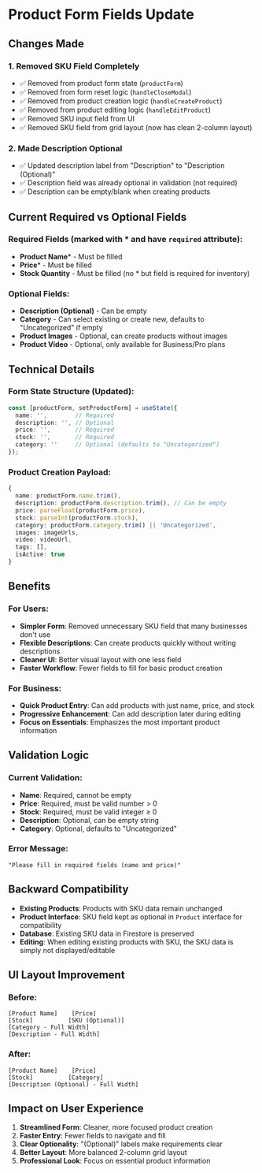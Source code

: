 # Product Form Fields Update

## Changes Made

### 1. **Removed SKU Field Completely**
- ✅ Removed from product form state (`productForm`)
- ✅ Removed from form reset logic (`handleCloseModal`)
- ✅ Removed from product creation logic (`handleCreateProduct`)
- ✅ Removed from product editing logic (`handleEditProduct`)
- ✅ Removed SKU input field from UI
- ✅ Removed SKU field from grid layout (now has clean 2-column layout)

### 2. **Made Description Optional**
- ✅ Updated description label from "Description" to "Description (Optional)"
- ✅ Description field was already optional in validation (not required)
- ✅ Description can be empty/blank when creating products

## Current Required vs Optional Fields

### **Required Fields** (marked with * and have `required` attribute):
- **Product Name*** - Must be filled
- **Price*** - Must be filled
- **Stock Quantity** - Must be filled (no * but field is required for inventory)

### **Optional Fields**:
- **Description (Optional)** - Can be empty
- **Category** - Can select existing or create new, defaults to "Uncategorized" if empty
- **Product Images** - Optional, can create products without images
- **Product Video** - Optional, only available for Business/Pro plans

## Technical Details

### Form State Structure (Updated):
```typescript
const [productForm, setProductForm] = useState({
  name: '',        // Required
  description: '', // Optional
  price: '',       // Required  
  stock: '',       // Required
  category: ''     // Optional (defaults to "Uncategorized")
});
```

### Product Creation Payload:
```typescript
{
  name: productForm.name.trim(),
  description: productForm.description.trim(), // Can be empty
  price: parseFloat(productForm.price),
  stock: parseInt(productForm.stock),
  category: productForm.category.trim() || 'Uncategorized',
  images: imageUrls,
  video: videoUrl,
  tags: [],
  isActive: true
}
```

## Benefits

### **For Users**:
- **Simpler Form**: Removed unnecessary SKU field that many businesses don't use
- **Flexible Descriptions**: Can create products quickly without writing descriptions
- **Cleaner UI**: Better visual layout with one less field
- **Faster Workflow**: Fewer fields to fill for basic product creation

### **For Business**:
- **Quick Product Entry**: Can add products with just name, price, and stock
- **Progressive Enhancement**: Can add description later during editing
- **Focus on Essentials**: Emphasizes the most important product information

## Validation Logic

### Current Validation:
- **Name**: Required, cannot be empty
- **Price**: Required, must be valid number > 0
- **Stock**: Required, must be valid integer ≥ 0
- **Description**: Optional, can be empty string
- **Category**: Optional, defaults to "Uncategorized"

### Error Message:
```
"Please fill in required fields (name and price)"
```

## Backward Compatibility

- **Existing Products**: Products with SKU data remain unchanged
- **Product Interface**: SKU field kept as optional in `Product` interface for compatibility
- **Database**: Existing SKU data in Firestore is preserved
- **Editing**: When editing existing products with SKU, the SKU data is simply not displayed/editable

## UI Layout Improvement

### Before:
```
[Product Name]    [Price]
[Stock]          [SKU (Optional)]
[Category - Full Width]
[Description - Full Width]
```

### After:
```
[Product Name]    [Price] 
[Stock]          [Category]
[Description (Optional) - Full Width]
```

## Impact on User Experience

1. **Streamlined Form**: Cleaner, more focused product creation
2. **Faster Entry**: Fewer fields to navigate and fill
3. **Clear Optionality**: "(Optional)" labels make requirements clear
4. **Better Layout**: More balanced 2-column grid layout
5. **Professional Look**: Focus on essential product information